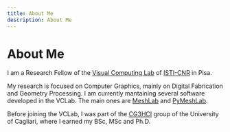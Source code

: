 ```yaml
---
title: About Me
description: About Me
---
```


# About Me

I am a Research Fellow of the [Visual Computing Lab](http://vcg.isti.cnr.it/) of [ISTI-CNR](http://www.isti.cnr.it/) in Pisa.

My research is focused on Computer Graphics, mainly on Digital Fabrication and Geometry Processing. I am currently mantaining several software developed in the VCLab. The main ones are [MeshLab](https://www.meshlab.net/) and [PyMeshLab](https://pymeshlab.readthedocs.io/en/latest/).

Before joining the VCLab, I was part of the [CG3HCI](http://sites.unica.it/cg3hci/) group of the University of Cagliari, where I earned my BSc, MSc and Ph.D.
